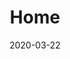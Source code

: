 ---
title: Home
meta_title: 'Frontend.pe - Inicio'
date: 2020-03-22
heading:
  title: "<strong>Frontend.pe</strong> <i>/</i> Bienvenidos"
  description: "Estamos felices de iniciar la etapa de <strong>Meetups</strong>."
  align: left
---